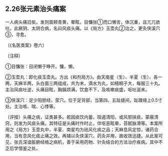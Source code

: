 ## 2.26张元素治头痛案

一人病头痛旧矣。发则面颊青黄，晕眩，目慵张①而口懒言，体沉重，且兀兀欲吐。此厥阴、太阴合病，名曰风痰头痛。以《局方》玉壶丸②治之，更灸侠溪穴③，寻愈。

（《名医类案》卷六）

〔注释〕

①目慵张：目闭懒于睁开。慵，懒。

②玉壶丸：即化痰玉壶丸。方出《和剂局方》。由天南星（生）、半夏（生）、各一两，天麻半两，头白面三两组成，共为末，滴水为丸，如梧桐子大，每服三十丸。主治风痰吐逆，头痛目眩，胸膈烦满，饮食不下，及咳嗽痰盛，呕吐涎末。

③侠溪穴：足少阳胆经，荥穴。位于足背部，当第四、五趾缝间，趾蹼缘上0.5寸处。主治咳、喘、心悸等。

〔评按〕头痛之病，证类甚多。若因痰饮内蓄，阻遏清阳，或风邪挟痰，蒙蔽清窍，则发为风痰头痛。其特征是头痛时作时止，伴呕恶眩晕，苔腻脉滑等。本案所用之《局方》玉壶丸中，半夏、南星均为祛风化痰之品；天麻息风定惊，诸药合用，当有息风化痰止痛之效。再辅以灸侠溪穴，药灸并用，故收效迅捷。从此案可见，张氏深谙脏腑经络之病机，善于采用药物、针灸结合的方法治疗疾病。其中不乏后学借鉴之处。
